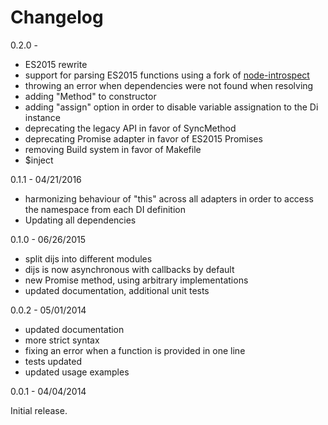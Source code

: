 # Changelog

0.2.0 -

  - ES2015 rewrite
  - support for parsing ES2015 functions using a fork of [node-introspect](https://github.com/orzarchi/node-introspect)
  - throwing an error when dependencies were not found when resolving
  - adding "Method" to constructor
  - adding "assign" option in order to disable variable assignation to the Di
    instance
  - deprecating the legacy API in favor of SyncMethod
  - deprecating Promise adapter in favor of ES2015 Promises
  - removing Build system in favor of Makefile
  - $inject

0.1.1 - 04/21/2016

  - harmonizing behaviour of "this" across all adapters in order to access the
    namespace from each DI definition
  - Updating all dependencies

0.1.0 - 06/26/2015

  - split dijs into different modules
  - dijs is now asynchronous with callbacks by default
  - new Promise method, using arbitrary implementations
  - updated documentation, additional unit tests

0.0.2 - 05/01/2014

 - updated documentation
 - more strict syntax
 - fixing an error when a function is provided in one line
 - tests updated
 - updated usage examples

0.0.1 - 04/04/2014

Initial release.
